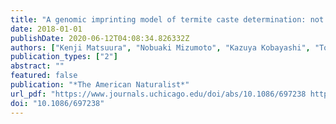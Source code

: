 ```yaml
---
title: "A genomic imprinting model of termite caste determination: not genetic but epigenetic inheritance influences offspring caste fate"
date: 2018-01-01
publishDate: 2020-06-12T04:08:34.826332Z
authors: ["Kenji Matsuura", "Nobuaki Mizumoto", "Kazuya Kobayashi", "Tomonari Nozaki", "Tadahide Fujita", "Toshihisa Yashiro", "Taro Fuchikawa", "Yuki Mitaka", "Edward L. Vargo"]
publication_types: ["2"]
abstract: ""
featured: false
publication: "*The American Naturalist*"
url_pdf: "https://www.journals.uchicago.edu/doi/abs/10.1086/697238 https://www.journals.uchicago.edu/doi/pdfplus/10.1086/697238"
doi: "10.1086/697238"
---
```



